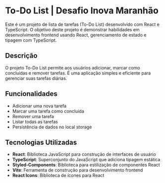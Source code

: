 # To-Do List | Desafio Inova Maranhão

Este é um projeto de lista de tarefas (To-Do List) desenvolvido com React e TypeScript. O objetivo deste projeto é demonstrar habilidades em desenvolvimento frontend usando React, gerenciamento de estado e tipagem com TypeScript.

## Descrição

O projeto To-Do List permite aos usuários adicionar, marcar como concluídas e remover tarefas. É uma aplicação simples e eficiente para gerenciar suas tarefas diárias.

## Funcionalidades

- Adicionar uma nova tarefa
- Marcar uma tarefa como concluída
- Remover uma tarefa
- Listar todas as tarefas
- Persistência de dados no local storage

## Tecnologias Utilizadas

- **React**: Biblioteca JavaScript para construção de interfaces de usuário
- **TypeScript**: Superconjunto do JavaScript que adiciona tipagem estática
- **Styled-Components**: Biblioteca para estilização de componentes React
- **Vite**: Ferramenta de construção para desenvolvimento frontend
- **React Icons**: Biblioteca de ícones para React
